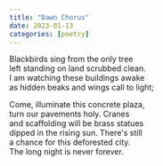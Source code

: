 ```yaml
---
title: "Dawn Chorus"
date: 2023-01-13
categories: [poetry]
---
```


Blackbirds sing from the only tree    
left standing on land scrubbed clean.  
I am watching these buildings awake  
as hidden beaks and wings call to light;  

Come, illuminate this concrete plaza,  
turn our pavements holy. Cranes  
and scaffolding will be brass statues  
dipped in the rising sun. There's still  
a chance for this deforested city.  
The long night is never forever.  
